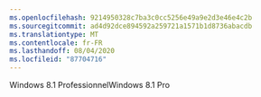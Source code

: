 ```yaml
---
ms.openlocfilehash: 9214950328c7ba3c0cc5256e49a9e2d3e46e4c2b
ms.sourcegitcommit: ad4d92dce894592a259721a1571b1d8736abacdb
ms.translationtype: MT
ms.contentlocale: fr-FR
ms.lasthandoff: 08/04/2020
ms.locfileid: "87704716"
---
```

<span data-ttu-id="aac3e-101">Windows 8.1 Professionnel</span><span class="sxs-lookup"><span data-stu-id="aac3e-101">Windows 8.1 Pro</span></span>
